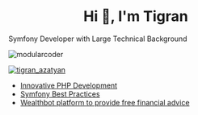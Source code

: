 <h1 style="text-align: center">Hi 👋, I'm Tigran</h1>
<p>Symfony Developer with Large Technical Background</p>


<p align="left"> <img src="https://komarev.com/ghpvc/?username=azatyan&label=Profile%20views&color=0e75b6&style=flat" alt="modularcoder" /> </p>


<p align="left"> <a href="https://twitter.com/tigran_azatyan" target="blank"><img src="https://img.shields.io/twitter/follow/tigran_azatyan?logo=twitter&style=for-the-badge" alt="tigran_azatyan" /></a> </p>


<!-- BLOG-POST-LIST:START -->
- [Innovative PHP Development](https://www.slideshare.net/tigranazatyan/innovative-php-development-71333973)
- [Symfony Best Practices](https://www.slideshare.net/tigranazatyan/symfony-best-practices)
- [Wealthbot platform to provide free financial advice](https://banks.am/en/news/newsfeed/12452)
<!-- BLOG-POST-LIST:END -->
